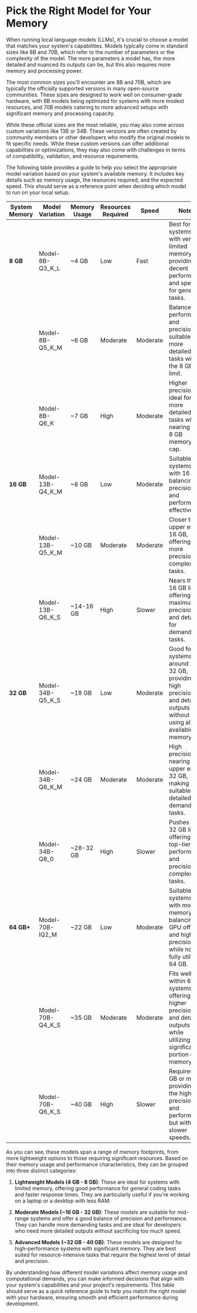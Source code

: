 # Pick the Right Model for Your Memory

When running local language models (LLMs), it's crucial to choose a model that matches your system's capabilities. Models typically come in standard sizes like 8B and 70B, which refer to the number of parameters or the complexity of the model. The more parameters a model has, the more detailed and nuanced its outputs can be, but this also requires more memory and processing power.

The most common sizes you'll encounter are 8B and 70B, which are typically the officially supported versions in many open-source communities. These sizes are designed to work well on consumer-grade hardware, with 8B models being optimized for systems with more modest resources, and 70B models catering to more advanced setups with significant memory and processing capacity.

While these official sizes are the most reliable, you may also come across custom variations like 13B or 34B. These versions are often created by community members or other developers who modify the original models to fit specific needs. While these custom versions can offer additional capabilities or optimizations, they may also come with challenges in terms of compatibility, validation, and resource requirements.

The following table provides a guide to help you select the appropriate model variation based on your system's available memory. It includes key details such as memory usage, the resources required, and the expected speed. This should serve as a reference point when deciding which model to run on your local setup.

| **System Memory** | **Model Variation** | **Memory Usage** | **Resources Required** | **Speed** | **Notes**                                                    |
| ----------------- | ------------------- | ---------------- | ---------------------- | --------- | ------------------------------------------------------------ |
| **8 GB**          | Model-8B-Q3_K_L     | ~4 GB            | Low                    | Fast      | Best for systems with very limited memory, providing decent performance and speed for general tasks. |
|                   | Model-8B-Q5_K_M     | ~6 GB            | Moderate               | Moderate  | Balances performance and precision, suitable for more detailed tasks within the 8 GB limit. |
|                   | Model-8B-Q6_K       | ~7 GB            | High                   | Moderate  | Higher precision, ideal for more detailed tasks while nearing the 8 GB memory cap. |
| **16 GB**         | Model-13B-Q4_K_M    | ~8 GB            | Low                    | Moderate  | Suitable for systems with 16 GB, balancing precision and performance effectively. |
|                   | Model-13B-Q5_K_M    | ~10 GB           | Moderate               | Moderate  | Closer to the upper end of 16 GB, offering more precision for complex tasks. |
|                   | Model-13B-Q6_K_S    | ~14-16 GB        | High                   | Slower    | Nears the 16 GB limit, offering maximum precision and detail for demanding tasks. |
| **32 GB**         | Model-34B-Q5_K_S    | ~18 GB           | Low                    | Moderate  | Good for systems around 16-32 GB, providing high precision and detailed outputs without using all available memory. |
|                   | Model-34B-Q6_K_M    | ~24 GB           | Moderate               | Moderate  | High precision, nearing the upper end of 32 GB, making it suitable for detailed and demanding tasks. |
|                   | Model-34B-Q8_0      | ~28-32 GB        | High                   | Slower    | Pushes the 32 GB limit, offering top-tier performance and precision for complex tasks. |
| **64 GB+**        | Model-70B-IQ2_M     | ~22 GB           | Low                    | Moderate  | Suitable for systems with more memory, balancing GPU offload and high precision while not fully utilizing 64 GB. |
|                   | Model-70B-Q4_K_S    | ~35 GB           | Moderate               | Moderate  | Fits well within 64 GB systems, offering higher precision and detailed outputs while utilizing a significant portion of memory. |
|                   | Model-70B-Q6_K_S    | ~40 GB           | High                   | Slower    | Requires 64 GB or more, providing the highest precision and performance but with slower speeds. |

As you can see, these models span a range of memory footprints, from more lightweight options to those requiring significant resources. Based on their memory usage and performance characteristics, they can be grouped into three distinct categories:

1. **Lightweight Models (4 GB - 8 GB)**: These are ideal for systems with limited memory, offering good performance for general coding tasks and faster response times. They are particularly useful if you're working on a laptop or a desktop with less RAM.
   
2. **Moderate Models (~16 GB - 32 GB)**: These models are suitable for mid-range systems and offer a good balance of precision and performance. They can handle more demanding tasks and are ideal for developers who need more detailed outputs without sacrificing too much speed.
   
3. **Advanced Models (~32 GB - 40 GB)**: These models are designed for high-performance systems with significant memory. They are best suited for resource-intensive tasks that require the highest level of detail and precision.

By understanding how different model variations affect memory usage and computational demands, you can make informed decisions that align with your system's capabilities and your project's requirements. This table should serve as a quick reference guide to help you match the right model with your hardware, ensuring smooth and efficient performance during development.
